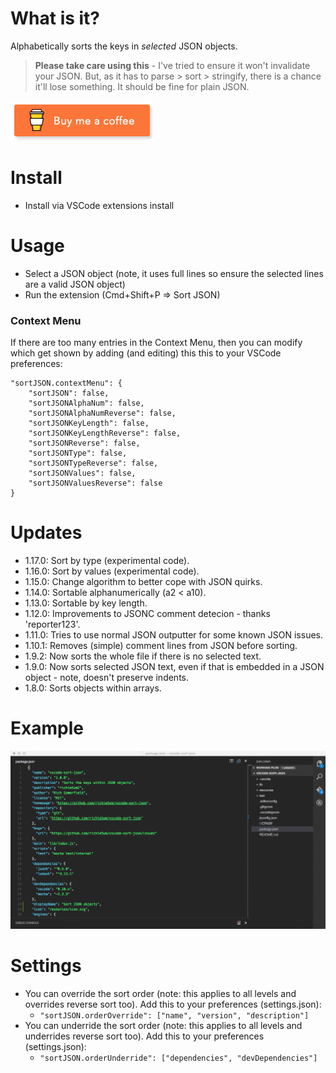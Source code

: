 # What is it?

Alphabetically sorts the keys in _selected_ JSON objects.

> **Please take care using this** - I've tried to ensure it won't invalidate your JSON. But, as it has to parse > sort > stringify, there is a chance it'll lose something. It should be fine for plain JSON.

<a target="_blank" href="https://www.buymeacoffee.com/richie5um"><img src="resources/buymeacoffee.png" alt="Buy me a coffee"></a>

# Install

* Install via VSCode extensions install

# Usage

* Select a JSON object (note, it uses full lines so ensure the selected lines are a valid JSON object)
* Run the extension (Cmd+Shift+P => Sort JSON)

### Context Menu

If there are too many entries in the Context Menu, then you can modify which get shown by adding (and editing) this this to your VSCode preferences:

    "sortJSON.contextMenu": {
        "sortJSON": false,
        "sortJSONAlphaNum": false,
        "sortJSONAlphaNumReverse": false,
        "sortJSONKeyLength": false,
        "sortJSONKeyLengthReverse": false,
        "sortJSONReverse": false,
        "sortJSONType": false,
        "sortJSONTypeReverse": false,
        "sortJSONValues": false,
        "sortJSONValuesReverse": false
    }

# Updates

* 1.17.0: Sort by type (experimental code).
* 1.16.0: Sort by values (experimental code).
* 1.15.0: Change algorithm to better cope with JSON quirks.
* 1.14.0: Sortable alphanumerically (a2 < a10).
* 1.13.0: Sortable by key length.
* 1.12.0: Improvements to JSONC comment detecion - thanks 'reporter123'.
* 1.11.0: Tries to use normal JSON outputter for some known JSON issues.
* 1.10.1: Removes (simple) comment lines from JSON before sorting.
* 1.9.2:  Now sorts the whole file if there is no selected text.
* 1.9.0:  Now sorts selected JSON text, even if that is embedded in a JSON object - note, doesn't preserve indents.
* 1.8.0:  Sorts objects within arrays.

# Example

![Example](resources/usage.gif)

# Settings

* You can override the sort order (note: this applies to all levels and overrides reverse sort too). Add this to your preferences (settings.json):
    * `"sortJSON.orderOverride": ["name", "version", "description"]`
* You can underride the sort order (note: this applies to all levels and underrides reverse sort too). Add this to your preferences (settings.json):
    * `"sortJSON.orderUnderride": ["dependencies", "devDependencies"]`
